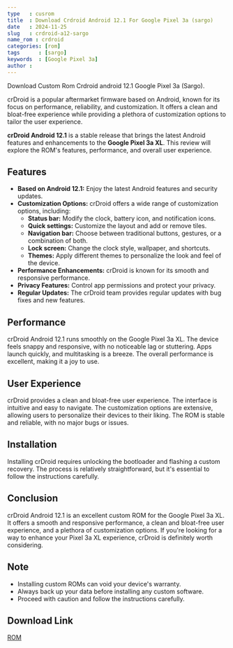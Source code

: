 ```yaml
---
type   : cusrom
title  : Download Crdroid Android 12.1 For Google Pixel 3a (sargo)
date   : 2024-11-25
slug   : crdroid-a12-sargo
name_rom : crdroid
categories: [rom]
tags      : [sargo]
keywords  : [Google Pixel 3a]
author :
---
```


Download Custom Rom Crdroid android 12.1 Google Pixel 3a (Sargo).

crDroid is a popular aftermarket firmware based on Android, known for its focus on performance, reliability, and customization. It offers a clean and bloat-free experience while providing a plethora of customization options to tailor the user experience.

**crDroid Android 12.1** is a stable release that brings the latest Android features and enhancements to the **Google Pixel 3a XL**. This review will explore the ROM's features, performance, and overall user experience.

## Features

* **Based on Android 12.1:** Enjoy the latest Android features and security updates.
* **Customization Options:** crDroid offers a wide range of customization options, including:
    * **Status bar:** Modify the clock, battery icon, and notification icons.
    * **Quick settings:** Customize the layout and add or remove tiles.
    * **Navigation bar:** Choose between traditional buttons, gestures, or a combination of both.
    * **Lock screen:** Change the clock style, wallpaper, and shortcuts.
    * **Themes:** Apply different themes to personalize the look and feel of the device.
* **Performance Enhancements:** crDroid is known for its smooth and responsive performance.
* **Privacy Features:** Control app permissions and protect your privacy.
* **Regular Updates:** The crDroid team provides regular updates with bug fixes and new features.

## Performance

crDroid Android 12.1 runs smoothly on the Google Pixel 3a XL. The device feels snappy and responsive, with no noticeable lag or stuttering. Apps launch quickly, and multitasking is a breeze. The overall performance is excellent, making it a joy to use.

## User Experience

crDroid provides a clean and bloat-free user experience. The interface is intuitive and easy to navigate. The customization options are extensive, allowing users to personalize their devices to their liking. The ROM is stable and reliable, with no major bugs or issues.

## Installation

Installing crDroid requires unlocking the bootloader and flashing a custom recovery. The process is relatively straightforward, but it's essential to follow the instructions carefully.

## Conclusion

crDroid Android 12.1 is an excellent custom ROM for the Google Pixel 3a XL. It offers a smooth and responsive performance, a clean and bloat-free user experience, and a plethora of customization options. If you're looking for a way to enhance your Pixel 3a XL experience, crDroid is definitely worth considering.

## Note

* Installing custom ROMs can void your device's warranty.
* Always back up your data before installing any custom software.
* Proceed with caution and follow the instructions carefully.



## Download Link
[ROM](https://mega.nz/folder/BJ0ETAzS#bbJxSs7ZnphjaYeWqI_O_Q/folder/VQkS3QCR)
